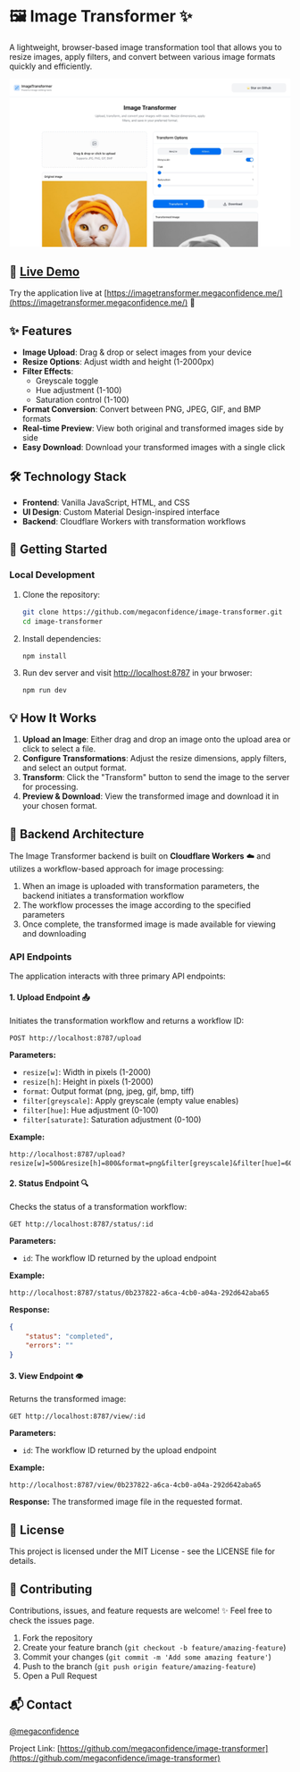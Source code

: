 # 🖼️ Image Transformer ✨

A lightweight, browser-based image transformation tool that allows you to resize images, apply filters, and convert between various image formats quickly and efficiently.

![Image Transformer Screenshot](./screenshot.jpg)

## 🔗 [Live Demo](https://imagetransformer.megaconfidence.me/)

Try the application live at [https://imagetransformer.megaconfidence.me/](https://imagetransformer.megaconfidence.me/) 🚀

## ✨ Features

- **Image Upload**: Drag & drop or select images from your device
- **Resize Options**: Adjust width and height (1-2000px)
- **Filter Effects**:
  - Greyscale toggle
  - Hue adjustment (1-100)
  - Saturation control (1-100)
- **Format Conversion**: Convert between PNG, JPEG, GIF, and BMP formats
- **Real-time Preview**: View both original and transformed images side by side
- **Easy Download**: Download your transformed images with a single click

## 🛠️ Technology Stack

- **Frontend**: Vanilla JavaScript, HTML, and CSS
- **UI Design**: Custom Material Design-inspired interface
- **Backend**: Cloudflare Workers with transformation workflows

## 🚀 Getting Started

### Local Development

1. Clone the repository:

   ```bash
   git clone https://github.com/megaconfidence/image-transformer.git
   cd image-transformer
   ```

2. Install dependencies:

   ```bash
   npm install
   ```

3. Run dev server and visit [http://localhost:8787](http://localhost:8787) in your brwoser:
   ```
   npm run dev
   ```

## 💡 How It Works

1. **Upload an Image**: Either drag and drop an image onto the upload area or click to select a file.
2. **Configure Transformations**: Adjust the resize dimensions, apply filters, and select an output format.
3. **Transform**: Click the "Transform" button to send the image to the server for processing.
4. **Preview & Download**: View the transformed image and download it in your chosen format.

## 🔧 Backend Architecture

The Image Transformer backend is built on **Cloudflare Workers** ☁️ and utilizes a workflow-based approach for image processing:

1. When an image is uploaded with transformation parameters, the backend initiates a transformation workflow
2. The workflow processes the image according to the specified parameters
3. Once complete, the transformed image is made available for viewing and downloading

### API Endpoints

The application interacts with three primary API endpoints:

#### 1. Upload Endpoint 📤

Initiates the transformation workflow and returns a workflow ID:

```
POST http://localhost:8787/upload
```

**Parameters:**

- `resize[w]`: Width in pixels (1-2000)
- `resize[h]`: Height in pixels (1-2000)
- `format`: Output format (png, jpeg, gif, bmp, tiff)
- `filter[greyscale]`: Apply greyscale (empty value enables)
- `filter[hue]`: Hue adjustment (0-100)
- `filter[saturate]`: Saturation adjustment (0-100)

**Example:**

```
http://localhost:8787/upload?resize[w]=500&resize[h]=800&format=png&filter[greyscale]&filter[hue]=60&filter[saturate]=10
```

#### 2. Status Endpoint 🔍

Checks the status of a transformation workflow:

```
GET http://localhost:8787/status/:id
```

**Parameters:**

- `id`: The workflow ID returned by the upload endpoint

**Example:**

```
http://localhost:8787/status/0b237822-a6ca-4cb0-a04a-292d642aba65
```

**Response:**

```json
{
	"status": "completed",
	"errors": ""
}
```

#### 3. View Endpoint 👁️

Returns the transformed image:

```
GET http://localhost:8787/view/:id
```

**Parameters:**

- `id`: The workflow ID returned by the upload endpoint

**Example:**

```
http://localhost:8787/view/0b237822-a6ca-4cb0-a04a-292d642aba65
```

**Response:**
The transformed image file in the requested format.

## 📝 License

This project is licensed under the MIT License - see the LICENSE file for details.

## 🤝 Contributing

Contributions, issues, and feature requests are welcome! ✨ Feel free to check the issues page.

1. Fork the repository
2. Create your feature branch (`git checkout -b feature/amazing-feature`)
3. Commit your changes (`git commit -m 'Add some amazing feature'`)
4. Push to the branch (`git push origin feature/amazing-feature`)
5. Open a Pull Request

## 📬 Contact

[@megaconfidence](https://x.com/megaconfidence)

Project Link: [https://github.com/megaconfidence/image-transformer](https://github.com/megaconfidence/image-transformer)

